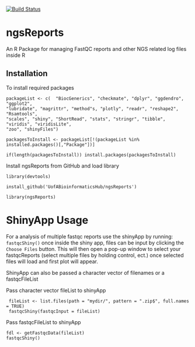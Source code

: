 [![Build Status](https://travis-ci.org/UofABioinformaticsHub/ngsReports.svg?branch=master)](https://travis-ci.org/UofABioinformaticsHub/ngsReports)

# ngsReports

An R Package for managing FastQC reports and other NGS related log files inside R

## Installation
To install required packages 

```
packageList <- c(  "BiocGenerics", "checkmate", "dplyr", "ggdendro", "ggplot2",
"lubridate", "magrittr", "method"s, "plotly", "readr", "reshape2", "Rsamtools",
"scales", "shiny", "ShortRead", "stats", "stringr", "tibble", "viridis", "viridisLite",
"zoo", "shinyFiles")

packagesToInstall <- packageList[!(packageList %in% installed.packages()[,"Package"])]

if(length(packagesToInstall)) install.packages(packagesToInstall)
```

Install ngsReports from GitHub and load library

```
library(devtools)

install_github('UofABioinformaticsHub/ngsReports')

library(ngsReports)
```

# ShinyApp Usage 
For a analysis of multiple fastqc reports use the shinyApp by running:
`fastqcShiny()`
once inside the shiny app, files can be input by clicking the `Choose Files` button.
This will then open a pop-up window to select your fastqcReports (select multiple files by holding control, ect.) 
once selected files will load and first plot will appear.

ShinyApp can also be passed a character vector of filenames or a fastqcFileList

Pass character vector fileList to shinyApp

```
 fileList <- list.files(path = "mydir/", pattern = ".zip$", full.names = TRUE)
 fastqcShiny(fastqcInput = fileList)
 ```
 
Pass fastqcFileList to shinyApp

 ```
 fdl <- getFastqcData(fileList)
 fastqcShiny()
 
 ```




